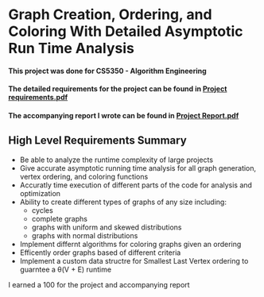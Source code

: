 # Graph Creation, Ordering, and Coloring With Detailed Asymptotic Run Time Analysis

#### This project was done for CS5350 - Algorithm Engineering
#### The detailed requirements for the project can be found in [Project requirements.pdf](Project_requirements.pdf)
#### The accompanying report I wrote can be found in [Project Report.pdf](Project%20Report.pdf)

## High Level Requirements Summary
* Be able to analyze the runtime complexity of large projects
* Give accurate asymptotic running time analysis for all graph generation, vertex ordering, and coloring functions
* Accuratly time execution of different parts of the code for analysis and optimization
* Ability to create different types of graphs of any size including:
  * cycles
  * complete graphs
  * graphs with uniform and skewed distributions
  * graphs with normal distributions
* Implement differnt algorithms for coloring graphs given an ordering
* Efficently order graphs based of different criteria
* Implement a custom data structre for Smallest Last Vertex ordering to guarntee a θ(V + E) runtime

I earned a 100 for the project and accompanying report
